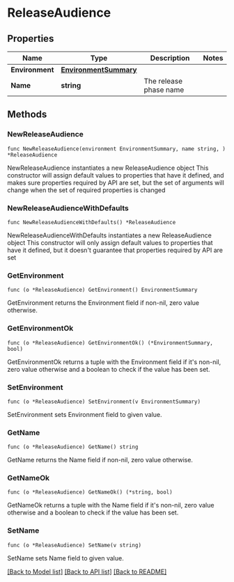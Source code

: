# ReleaseAudience

## Properties

Name | Type | Description | Notes
------------ | ------------- | ------------- | -------------
**Environment** | [**EnvironmentSummary**](EnvironmentSummary.md) |  | 
**Name** | **string** | The release phase name | 

## Methods

### NewReleaseAudience

`func NewReleaseAudience(environment EnvironmentSummary, name string, ) *ReleaseAudience`

NewReleaseAudience instantiates a new ReleaseAudience object
This constructor will assign default values to properties that have it defined,
and makes sure properties required by API are set, but the set of arguments
will change when the set of required properties is changed

### NewReleaseAudienceWithDefaults

`func NewReleaseAudienceWithDefaults() *ReleaseAudience`

NewReleaseAudienceWithDefaults instantiates a new ReleaseAudience object
This constructor will only assign default values to properties that have it defined,
but it doesn't guarantee that properties required by API are set

### GetEnvironment

`func (o *ReleaseAudience) GetEnvironment() EnvironmentSummary`

GetEnvironment returns the Environment field if non-nil, zero value otherwise.

### GetEnvironmentOk

`func (o *ReleaseAudience) GetEnvironmentOk() (*EnvironmentSummary, bool)`

GetEnvironmentOk returns a tuple with the Environment field if it's non-nil, zero value otherwise
and a boolean to check if the value has been set.

### SetEnvironment

`func (o *ReleaseAudience) SetEnvironment(v EnvironmentSummary)`

SetEnvironment sets Environment field to given value.


### GetName

`func (o *ReleaseAudience) GetName() string`

GetName returns the Name field if non-nil, zero value otherwise.

### GetNameOk

`func (o *ReleaseAudience) GetNameOk() (*string, bool)`

GetNameOk returns a tuple with the Name field if it's non-nil, zero value otherwise
and a boolean to check if the value has been set.

### SetName

`func (o *ReleaseAudience) SetName(v string)`

SetName sets Name field to given value.



[[Back to Model list]](../README.md#documentation-for-models) [[Back to API list]](../README.md#documentation-for-api-endpoints) [[Back to README]](../README.md)


